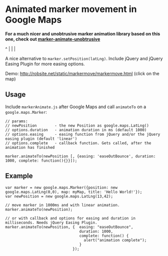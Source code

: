 # Animated marker movement in Google Maps

**For a much nicer and unobtrusive marker animation library based on this one, check out [marker-animate-unobtrusive](https://github.com/terikon/marker-animate-unobtrusive)**

^
|
|
|

A nice alternative to `marker.setPosition(latLng)`. Include jQuery and jQuery Easing Plugin for more easing options.

Demo: http://robsite.net/static/markermove/markermove.html (click on the map)


## Usage

Include `markerAnimate.js` after Google Maps and call `animateTo` on a `google.maps.Marker`:

    // params:
    // newPosition        - the new Position as google.maps.LatLng()
    // options.duration   - animation duration in ms (default 1000)
    // options.easing     - easing function from jQuery and/or the jQuery easing plugin (default 'linear')
    // options.complete   - callback function. Gets called, after the animation has finished

    marker.animateTo(newPosition [, {easing: 'easeOutBounce', duration: 1000, complete: function(){}}]);

## Example

    var marker = new google.maps.Marker({position: new google.maps.LatLng(0,0), map: myMap, title: 'Hello World!'});
    var newPosition = new google.maps.LatLng(13,42);

    // move marker in 1000ms and with linear animation.
    marker.animateTo(newPosition); 

    // or with callback and options for easing and duration in milliseconds. Needs jQuery Easing Plugin.
    marker.animateTo(newPosition, {  easing: "easeOutBounce",
                                     duration: 1000,
                                     complete: function() {
                                       alert("animation complete");
                                     }
                                  });
